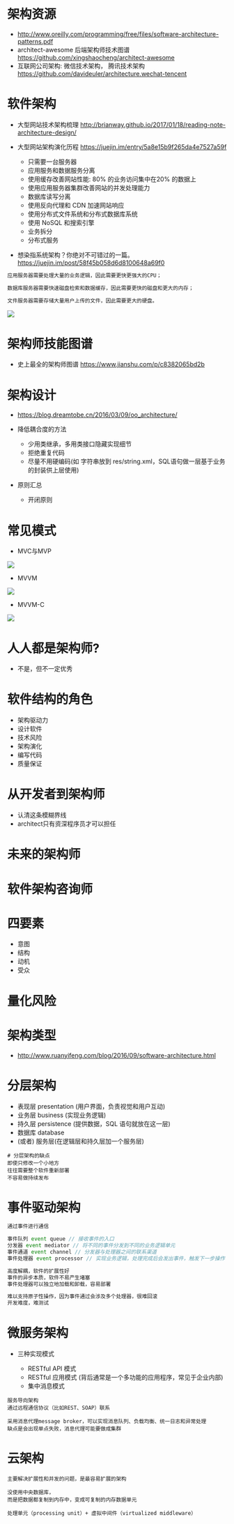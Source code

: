# 架构资源

- <http://www.oreilly.com/programming/free/files/software-architecture-patterns.pdf>
- architect-awesome 后端架构师技术图谱 https://github.com/xingshaocheng/architect-awesome
- 互联网公司架构: 微信技术架构， 腾讯技术架构 https://github.com/davideuler/architecture.wechat-tencent

# 软件架构

- 大型网站技术架构梳理 <http://brianway.github.io/2017/01/18/reading-note-architecture-design/>

- 大型网站架构演化历程 <https://juejin.im/entry/5a8e15b9f265da4e7527a59f>

  - 只需要一台服务器
  - 应用服务和数据服务分离
  - 使用缓存改善网站性能: 80% 的业务访问集中在20% 的数据上
  - 使用应用服务器集群改善网站的并发处理能力
  - 数据库读写分离
  - 使用反向代理和 CDN 加速网站响应
  - 使用分布式文件系统和分布式数据库系统
  - 使用 NoSQL 和搜索引擎
  - 业务拆分
  - 分布式服务

- 想染指系统架构？你绝对不可错过的一篇。<https://juejin.im/post/58f45b058d6d8100648a69f0>

```java
应用服务器需要处理大量的业务逻辑，因此需要更快更强大的CPU；

数据库服务器需要快速磁盘检索和数据缓存，因此需要更快的磁盘和更大的内存；

文件服务器需要存储大量用户上传的文件，因此需要更大的硬盘。
```

![](https://user-gold-cdn.xitu.io/2018/2/22/161bb04f29949cfc?imageView2/0/w/1280/h/960/format/webp/ignore-error/1)

# 架构师技能图谱

- 史上最全的架构师图谱 <https://www.jianshu.com/p/c8382065bd2b>

# 架构设计

- <https://blog.dreamtobe.cn/2016/03/09/oo_architecture/>
- 降低耦合度的方法

  - 少用类继承，多用类接口隐藏实现细节
  - 拒绝重复代码
  - 尽量不用硬编码(如 字符串放到 res/string.xml，SQL语句做一层基于业务的封装供上层使用)

- 原则汇总

  - 开闭原则

# 常见模式

- MVC与MVP

![](https://blog.dreamtobe.cn/img/architecutre-mvp-mvc.gif)

- MVVM

![](https://blog.dreamtobe.cn/img/architecture-mvvm.png)

- MVVM-C

![](https://blog.dreamtobe.cn/img/architecture-mvvm-c.png)

# 人人都是架构师?

- 不是，但不一定优秀

# 软件结构的角色

- 架构驱动力
- 设计软件
- 技术风险
- 架构演化
- 编写代码
- 质量保证

# 从开发者到架构师

- 认清这条模糊界线
- architect只有资深程序员才可以担任

# 未来的架构师

# 软件架构咨询师

# 四要素

- 意图
- 结构
- 动机
- 受众

# 量化风险

# 架构类型

- <http://www.ruanyifeng.com/blog/2016/09/software-architecture.html>

# 分层架构

- 表现层 presentation (用户界面，负责视觉和用户互动)
- 业务层 business (实现业务逻辑)
- 持久层 persistence (提供数据，SQL 语句就放在这一层)
- 数据库 database
- (或者) 服务层(在逻辑层和持久层加一个服务层)

```shell
# 分层架构的缺点
即使只修改一个小地方
往往需要整个软件重新部署
不容易做持续发布
```

# 事件驱动架构

```javascript
通过事件进行通信

事件队列 event queue // 接收事件的入口
分发器 event mediator // 将不同的事件分发到不同的业务逻辑单元
事件通道 event channel // 分发器与处理器之间的联系渠道
事件处理器 event processor // 实现业务逻辑，处理完成后会发出事件，触发下一步操作

高度解耦，软件的扩展性好
事件的异步本质，软件不易产生堵塞
事件处理器可以独立地加载和卸载，容易部署

难以支持原子性操作，因为事件通过会涉及多个处理器，很难回滚
开发难度，难测试
```

# 微服务架构

- 三种实现模式

  - RESTful API 模式
  - RESTful 应用模式 (背后通常是一个多功能的应用程序，常见于企业内部)
  - 集中消息模式

```shell
服务导向架构
通过远程通信协议（比如REST、SOAP）联系

采用消息代理message broker，可以实现消息队列、负载均衡、统一日志和异常处理
缺点是会出现单点失败，消息代理可能要做成集群
```

# 云架构

```shell
主要解决扩展性和并发的问题，是最容易扩展的架构

没使用中央数据库，
而是把数据都复制到内存中，变成可复制的内存数据单元

处理单元（processing unit）+ 虚拟中间件（virtualized middleware）
```
